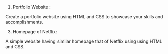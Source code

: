 1. Portfolio Website :
   
Create a portfolio website using HTML and
CSS to showcase your skills and
accomplishments.

3. Homepage of Netflix:
   
A simple website having similar homepage
that of Netflix using using HTML and
CSS.
